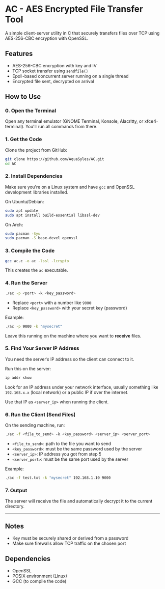 # AC - AES Encrypted File Transfer Tool

A simple client-server utility in C that securely transfers files over TCP using AES-256-CBC encryption with OpenSSL.

## Features

* AES-256-CBC encryption with key and IV
* TCP socket transfer using `sendfile()`
* Epoll-based concurrent server running on a single thread
* Encrypted file sent, decrypted on arrival

## How to Use

### 0. Open the Terminal

Open any terminal emulator (GNOME Terminal, Konsole, Alacritty, or xfce4-terminal). You'll run all commands from there.

### 1. Get the Code

Clone the project from GitHub:

```bash
git clone https://github.com/AquaSyles/AC.git
cd AC
```

### 2. Install Dependencies

Make sure you're on a Linux system and have `gcc` and OpenSSL development libraries installed.

On Ubuntu/Debian:

```bash
sudo apt update
sudo apt install build-essential libssl-dev
```

On Arch:

```bash
sudo pacman -Syu
sudo pacman -S base-devel openssl
```

### 3. Compile the Code

```bash
gcc ac.c -o ac -lssl -lcrypto
```

This creates the `ac` executable.

### 4. Run the Server

```bash
./ac -p <port> -k <key_password>
```

* Replace `<port>` with a number like `9000`
* Replace `<key_password>` with your secret key (password)

Example:

```bash
./ac -p 9000 -k "mysecret"
```

Leave this running on the machine where you want to **receive** files.

### 5. Find Your Server IP Address

You need the server’s IP address so the client can connect to it.

Run this on the server:

```bash
ip addr show
```

Look for an IP address under your network interface, usually something like `192.168.x.x` (local network) or a public IP if over the internet.

Use that IP as `<server_ip>` when running the client.

### 6. Run the Client (Send Files)

On the sending machine, run:

```bash
./ac -f <file_to_send> -k <key_password> <server_ip> <server_port>
```

* `<file_to_send>`: path to the file you want to send
* `<key_password>`: must be the same password used by the server
* `<server_ip>`: IP address you got from step 5
* `<server_port>`: must be the same port used by the server

Example:

```bash
./ac -f test.txt -k "mysecret" 192.168.1.10 9000
```

### 7. Output

The server will receive the file and automatically decrypt it to the current directory.

---

## Notes

* Key must be securely shared or derived from a password
* Make sure firewalls allow TCP traffic on the chosen port

## Dependencies

* OpenSSL
* POSIX environment (Linux)
* GCC (to compile the code)

